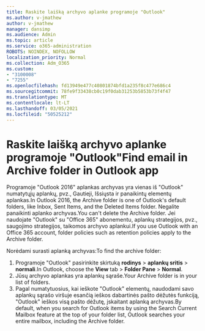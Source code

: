 ```yaml
---
title: Raskite laišką archyvo aplanke programoje "Outlook"
ms.author: v-jmathew
author: v-jmathew
manager: dansimp
ms.audience: Admin
ms.topic: article
ms.service: o365-administration
ROBOTS: NOINDEX, NOFOLLOW
localization_priority: Normal
ms.collection: Adm_O365
ms.custom:
- "3100008"
- "7255"
ms.openlocfilehash: fd13949e477c40801874bfd1a235f8c477e686c4
ms.sourcegitcommit: 78fe9f33438cb0c19f0dab31253b5853b73f4f47
ms.translationtype: MT
ms.contentlocale: lt-LT
ms.lasthandoff: 03/05/2021
ms.locfileid: "50525212"
---
```

# <a name="find-email-in-archive-folder-in-outlook-app"></a><span data-ttu-id="85463-102">Raskite laišką archyvo aplanke programoje "Outlook"</span><span class="sxs-lookup"><span data-stu-id="85463-102">Find email in Archive folder in Outlook app</span></span>

<span data-ttu-id="85463-103">Programoje "Outlook 2016" aplankas archyvas yra vienas iš "Outlook" numatytųjų aplankų, pvz., Gautieji, Išsiųsta ir panaikintų elementų aplankas.</span><span class="sxs-lookup"><span data-stu-id="85463-103">In Outlook 2016, the Archive folder is one of Outlook's default folders, like Inbox, Sent Items, and the Deleted Items folder.</span></span> <span data-ttu-id="85463-104">Negalite panaikinti aplanko archyvas.</span><span class="sxs-lookup"><span data-stu-id="85463-104">You can't delete the Archive folder.</span></span> <span data-ttu-id="85463-105">Jei naudojate "Outlook" su "Office 365" abonementu, aplankų strategijos, pvz., saugojimo strategijos, taikomos archyvo aplankui.</span><span class="sxs-lookup"><span data-stu-id="85463-105">If you use Outlook with an Office 365 account, folder policies such as retention policies apply to the Archive folder.</span></span>

<span data-ttu-id="85463-106">Norėdami surasti aplanką archyvas:</span><span class="sxs-lookup"><span data-stu-id="85463-106">To find the archive folder:</span></span>

1. <span data-ttu-id="85463-107">Programoje "Outlook" pasirinkite skirtuką **rodinys** > **aplankų sritis**  >  **normali**.</span><span class="sxs-lookup"><span data-stu-id="85463-107">In Outlook, choose the **View** tab > **Folder Pane** > **Normal**.</span></span>
2. <span data-ttu-id="85463-108">Jūsų archyvo aplankas yra aplankų sąraše.</span><span class="sxs-lookup"><span data-stu-id="85463-108">Your Archive folder is in your list of folders.</span></span>
3. <span data-ttu-id="85463-109">Pagal numatytuosius, kai ieškote "Outlook" elementų, naudodami savo aplankų sąrašo viršuje esančią ieškos dabartinės pašto dėžutės funkciją, "Outlook" ieškos visą pašto dėžutę, įskaitant aplanką archyvas.</span><span class="sxs-lookup"><span data-stu-id="85463-109">By default, when you search for Outlook items by using the Search Current Mailbox feature at the top of your folder list, Outlook searches your entire mailbox, including the Archive folder.</span></span>
